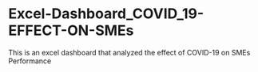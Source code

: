 # Excel-Dashboard_COVID_19-EFFECT-ON-SMEs
This is an excel dashboard that analyzed the effect of COVID-19 on SMEs Performance
